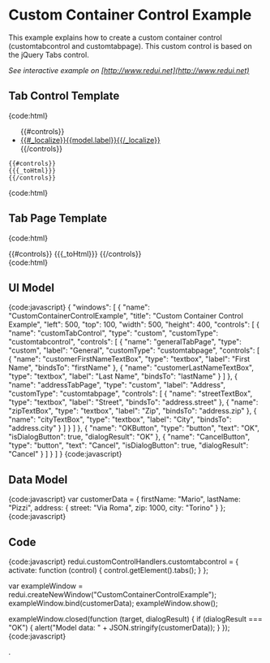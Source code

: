 # Custom Container Control Example

This example explains how to create a custom container control (customtabcontrol and customtabpage). This custom control is based on the jQuery Tabs control.

_See interactive example on [http://www.redui.net](http://www.redui.net)_

## Tab Control Template

{code:html}
<div id="{{id}}_template" class="redui-customtabcontrol-outer{{#model.cssClass}} {{model.cssClass}}{{/model.cssClass}}{{#model.isHidden}} redui-hidden{{/model.isHidden}}">
  <div id="{{id}}" data-name="{{name}}" class="redui-customtabcontrol">
    <ul>
    {{#controls}}
      <li><a href="#{{id}}">{{#_localize}}{{model.label}}{{/_localize}}</a></li>
    {{/controls}}
    </ul>

    {{#controls}}
    {{{_toHtml}}}
    {{/controls}}
  </div>
</div>
{code:html}

## Tab Page Template

{code:html}
<div id="{{id}}_template" class="redui-customtabpage-outer{{#model.cssClass}} {{model.cssClass}}{{/model.cssClass}}{{#model.isHidden}} redui-hidden{{/model.isHidden}}">
  <div id="{{id}}" name="{{name}}" class="redui-customtabpage">
    {{#controls}}
    {{{_toHtml}}}
    {{/controls}}
  </div>
</div>
{code:html}

## UI Model

{code:javascript}
{
    "windows": [
        {
            "name": "CustomContainerControlExample",
            "title": "Custom Container Control Example",
            "left": 500,
            "top": 100,
            "width": 500,
            "height": 400,
            "controls": [
                {
                    "name": "customTabControl",
                    "type": "custom",
                    "customType": "customtabcontrol",
                    "controls": [
                        {
                            "name": "generalTabPage",
                            "type": "custom",
                            "label": "General",
                            "customType": "customtabpage",
                            "controls": [
                                {
                                    "name": "customerFirstNameTextBox",
                                    "type": "textbox",
                                    "label": "First Name",
                                    "bindsTo": "firstName"
                                },
                                {
                                    "name": "customerLastNameTextBox",
                                    "type": "textbox",
                                    "label": "Last Name",
                                    "bindsTo": "lastName"
                                }
                            ]
                        },
                        {
                            "name": "addressTabPage",
                            "type": "custom",
                            "label": "Address",
                            "customType": "customtabpage",
                            "controls": [
                                {
                                    "name": "streetTextBox",
                                    "type": "textbox",
                                    "label": "Street",
                                    "bindsTo": "address.street"
                                },
                                {
                                    "name": "zipTextBox",
                                    "type": "textbox",
                                    "label": "Zip",
                                    "bindsTo": "address.zip"
                                },
                                {
                                    "name": "cityTextBox",
                                    "type": "textbox",
                                    "label": "City",
                                    "bindsTo": "address.city"
                                }
                            ]
                        }
                    ]
                },
                {
                    "name": "OKButton",
                    "type": "button",
                    "text": "OK",
                    "isDialogButton": true,
                    "dialogResult": "OK"
                },
                {
                    "name": "CancelButton",
                    "type": "button",
                    "text": "Cancel",
                    "isDialogButton": true,
                    "dialogResult": "Cancel"
                }
            ]
        }
    ]
}
{code:javascript}

## Data Model

{code:javascript}
var customerData = {
	firstName: "Mario",
	lastName: "Pizzi",
	address: {
		street: "Via Roma",
		zip: 1000,
		city: "Torino"
	}
};
{code:javascript}

## Code

{code:javascript}
redui.customControlHandlers.customtabcontrol = {
	activate: function (control) {
		control.getElement().tabs();
	}
};

var exampleWindow = redui.createNewWindow("CustomContainerControlExample");
exampleWindow.bind(customerData);
exampleWindow.show();

exampleWindow.closed(function (target, dialogResult) {
	if (dialogResult === "OK") {
		alert("Model data: " + JSON.stringify(customerData));
	}
});
{code:javascript}


.